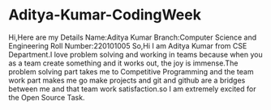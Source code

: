 # Aditya-Kumar-CodingWeek
Hi,Here are my Details
Name:Aditya Kumar
Branch:Computer Science and Engineering 
Roll Number:220101005
So,Hi I am Aditya Kumar from CSE Department.I love problem solving and working in teams because when you as a team create something and it works out, the joy is immense.The problem solving part takes me to Competitive Programming and the team work part makes me go make projects and git and github are a bridges between me and that team work satisfaction.so I am extremely excited for the Open Source Task. 